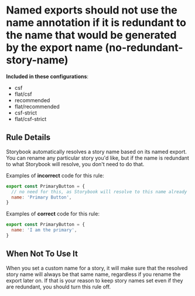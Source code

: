 # Named exports should not use the name annotation if it is redundant to the name that would be generated by the export name (no-redundant-story-name)

<!-- RULE-CATEGORIES:START -->

**Included in these configurations**: <ul><li>csf</li><li>flat/csf</li><li>recommended</li><li>flat/recommended</li><li>csf-strict</li><li>flat/csf-strict</li></ul>

<!-- RULE-CATEGORIES:END -->

## Rule Details

Storybook automatically resolves a story name based on its named export. You can rename any particular story you'd like, but if the name is redundant to what Storybook will resolve, you don't need to do that.

Examples of **incorrect** code for this rule:

```js
export const PrimaryButton = {
  // no need for this, as Storybook will resolve to this name already
  name: 'Primary Button',
}
```

Examples of **correct** code for this rule:

```js
export const PrimaryButton = {
  name: 'I am the primary',
}
```

## When Not To Use It

When you set a custom name for a story, it will make sure that the resolved story name will always be that same name, regardless if you rename the export later on. If that is your reason to keep story names set even if they are redundant, you should turn this rule off.
